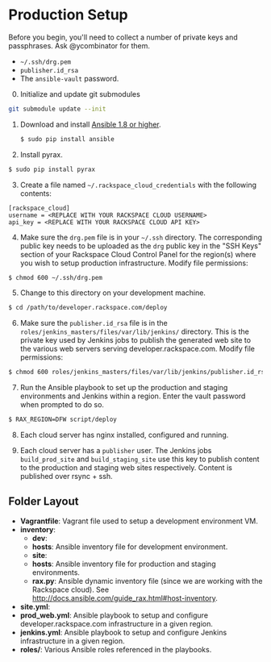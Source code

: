 # Production Setup

Before you begin, you'll need to collect a number of private keys and passphrases. Ask @ycombinator for them.

 * `~/.ssh/drg.pem`
 * `publisher.id_rsa`
 * The `ansible-vault` password.

0. Initialize and update git submodules

  ```bash
  git submodule update --init
  ```

1. Download and install [Ansible 1.8 or higher](http://docs.ansible.com/intro_installation.html#latest-releases-via-pip).

   ```bash
   $ sudo pip install ansible
   ```

2. Install pyrax.

  ```bash
  $ sudo pip install pyrax
  ```

3. Create a file named `~/.rackspace_cloud_credentials` with the following contents:

  ```
  [rackspace_cloud]
  username = <REPLACE WITH YOUR RACKSPACE CLOUD USERNAME>
  api_key = <REPLACE WITH YOUR RACKSPACE CLOUD API KEY>
  ```

4. Make sure the `drg.pem` file is in your `~/.ssh` directory. The corresponding public key needs to be uploaded as the `drg` public key in the "SSH Keys" section of your Rackspace Cloud Control Panel for the region(s) where you wish to setup production infrastructure. Modify file permissions:

  ```bash
  $ chmod 600 ~/.ssh/drg.pem
  ```

5. Change to this directory on your development machine.

  ```bash
  $ cd /path/to/developer.rackspace.com/deploy
  ```

6. Make sure the `publisher.id_rsa` file is in the `roles/jenkins_masters/files/var/lib/jenkins/` directory. This is the private key used by Jenkins jobs to publish the generated web site to the various web servers serving developer.rackspace.com. Modify file permissions:

  ```bash
  $ chmod 600 roles/jenkins_masters/files/var/lib/jenkins/publisher.id_rsa
  ```
7. Run the Ansible playbook to set up the production and staging environments and Jenkins within a region. Enter the vault password when prompted to do so.

  ```bash
  $ RAX_REGION=DFW script/deploy
  ```

8. Each cloud server has nginx installed, configured and running.

9. Each cloud server has a `publisher` user. The Jenkins jobs `build_prod_site` and `build_staging_site` use this key to publish content to the production and staging web sites respectively. Content is published over rsync + ssh.

## Folder Layout

* **Vagrantfile**: Vagrant file used to setup a development environment VM.
* **inventory**:
  * **dev**:
   * **hosts**: Ansible inventory file for development environment.
  * **site**:
   * **hosts**: Ansible inventory file for production and staging environments.
   * **rax.py**: Ansible dynamic inventory file (since we are working with the Rackspace cloud). See http://docs.ansible.com/guide_rax.html#host-inventory.
* **site.yml**:
* **prod_web.yml**: Ansible playbook to setup and configure developer.rackspace.com infrastructure in a given region.
* **jenkins.yml**: Ansible playbook to setup and configure Jenkins infrastructure in a given region.
* **roles/**: Various Ansible roles referenced in the playbooks.
